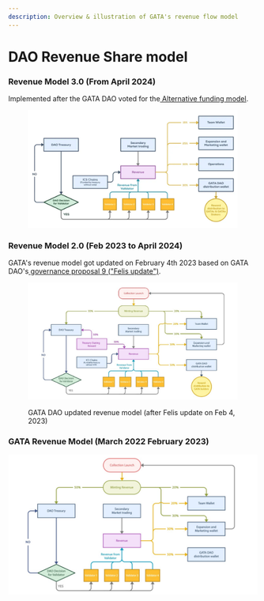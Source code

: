 ```yaml
---
description: Overview & illustration of GATA's revenue flow model
---
```


# DAO Revenue Share model

### Revenue Model 3.0 (From April 2024)

Implemented after the GATA DAO voted for the[ Alternative funding model](https://daodao.zone/dao/stars19fz2t65uqlhrrznpllmmu7nzsvv3v2p4wruypthy7yjpsz5rltvqp6gjsk/proposals/A2).&#x20;

<figure><img src="../../../../.gitbook/assets/image (2).png" alt=""><figcaption></figcaption></figure>

### Revenue Model 2.0 (Feb 2023 to April 2024)

GATA's revenue model got updated on February 4th 2023 based on GATA DAO's[ governance proposal 9 ("Felis update")](../../../gata-nft-dao/gata-constitution/gov.-proposal-9.md).

<figure><img src="../../../../.gitbook/assets/WhatsApp Image 2023-01-27 at 09.34.39.jpg" alt=""><figcaption><p>GATA DAO updated revenue model (after Felis update on Feb 4, 2023)</p></figcaption></figure>

### GATA Revenue Model (March 2022 February 2023)

![ ](<../../../../.gitbook/assets/WhatsApp Image 2022-04-29 at 11.24.26 AM (1).jpeg>)
